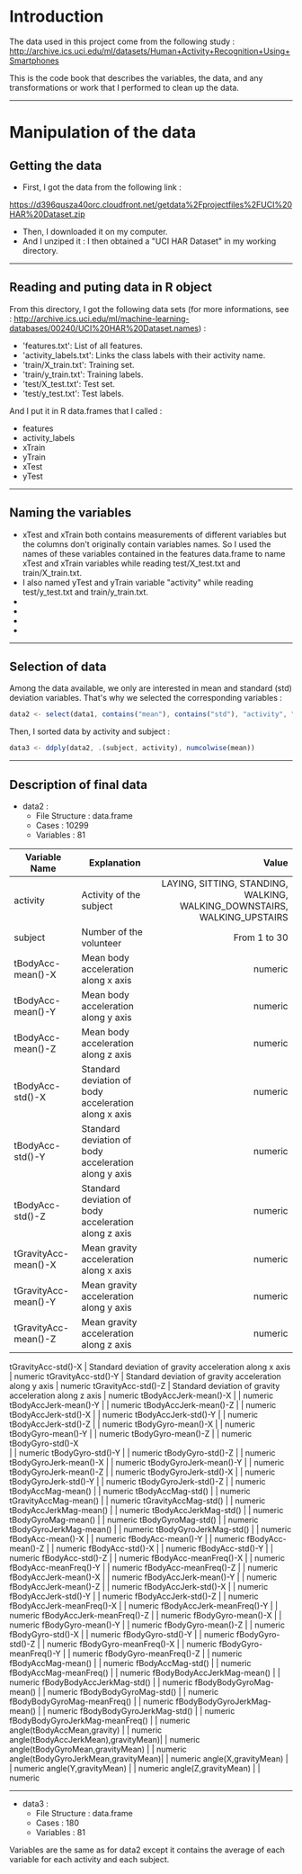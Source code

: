 # Introduction

The data used in this project come from the following study :
http://archive.ics.uci.edu/ml/datasets/Human+Activity+Recognition+Using+Smartphones

This is the code book that describes the variables, the data, and any transformations or work that I performed to clean up the data.

-----------------------------------------------------------

# Manipulation of the data

## Getting the data

* First, I got the data from the following link :

https://d396qusza40orc.cloudfront.net/getdata%2Fprojectfiles%2FUCI%20HAR%20Dataset.zip

* Then, I downloaded it on my computer.
* And I unziped it : I then obtained a "UCI HAR Dataset" in my working directory.

-----------------------------------------------------------

## Reading and puting data in R object

From this directory, I got the following data sets (for more informations, see : http://archive.ics.uci.edu/ml/machine-learning-databases/00240/UCI%20HAR%20Dataset.names) :
* 'features.txt': List of all features.
* 'activity_labels.txt': Links the class labels with their activity name.
* 'train/X_train.txt': Training set.
* 'train/y_train.txt': Training labels.
* 'test/X_test.txt': Test set.
* 'test/y_test.txt': Test labels.

And I put it in R data.frames that I called :
* features 
* activity_labels 
* xTrain
* yTrain
* xTest
* yTest 

-----------------------------------------------------------

## Naming the **variables**

* xTest and xTrain both contains measurements of different variables but the columns don't originally contain variables names. So I used the names of these variables contained in the
features data.frame to name xTest and xTrain variables while reading test/X_test.txt and train/X_train.txt.
* I also named yTest and yTrain variable "activity" while reading test/y_test.txt and train/y_train.txt.
*
*
*
*

-----------------------------------------------------------

## Selection of data

Among the data available, we only are interested in mean and standard (std) deviation variables.
That's why we selected the corresponding variables :  

```javascript
data2 <- select(data1, contains("mean"), contains("std"), "activity", "subject")
```

Then, I sorted data by activity and subject :
```javascript
data3 <- ddply(data2, .(subject, activity), numcolwise(mean))
```

-----------------------------------------------------------

## Description of final data

* data2 :
    * File Structure : data.frame
    * Cases : 10299
    * Variables : 81

Variable Name                       | Explanation                     | Value 
----------------------------------- | ------------------------------- | -------------:
activity                            | Activity of the subject                                | LAYING, SITTING, STANDING, WALKING, WALKING_DOWNSTAIRS, WALKING_UPSTAIRS 
subject                             | Number of the volunteer         | From 1 to 30
tBodyAcc-mean()-X                   | Mean body acceleration along x axis                                | numeric
tBodyAcc-mean()-Y                   | Mean body acceleration along y axis                                 | numeric
tBodyAcc-mean()-Z                   | Mean body acceleration along z axis                                 | numeric
tBodyAcc-std()-X                    | Standard deviation of body acceleration along x axis                                 | numeric
tBodyAcc-std()-Y                    | Standard deviation of body acceleration along y axis                                 | numeric
tBodyAcc-std()-Z                    | Standard deviation of body acceleration along z axis                                | numeric
tGravityAcc-mean()-X                | Mean gravity acceleration along x axis                                | numeric
tGravityAcc-mean()-Y                | Mean gravity acceleration along y axis                                 | numeric
tGravityAcc-mean()-Z                | Mean gravity acceleration along z axis                                | numeric
tGravityAcc-std()-X
                 | Standard deviation of gravity acceleration along x axis                                 | numeric
tGravityAcc-std()-Y
                 | Standard deviation of gravity acceleration along y axis                                 | numeric
tGravityAcc-std()-Z                 | Standard deviation of gravity acceleration along z axis                                 | numeric
tBodyAccJerk-mean()-X               |                                 | numeric
tBodyAccJerk-mean()-Y               |                                 | numeric
tBodyAccJerk-mean()-Z               |                                 | numeric
tBodyAccJerk-std()-X
                |                                 | numeric
tBodyAccJerk-std()-Y                |                                 | numeric
tBodyAccJerk-std()-Z                |                                 | numeric
tBodyGyro-mean()-X                  |                                 | numeric
tBodyGyro-mean()-Y                  |                                 | numeric
tBodyGyro-mean()-Z                  |                                 | numeric
tBodyGyro-std()-X    
               |                                 | numeric
tBodyGyro-std()-Y                   |                                 | numeric
tBodyGyro-std()-Z
                   |                                 | numeric
tBodyGyroJerk-mean()-X              |                                 | numeric
tBodyGyroJerk-mean()-Y              |                                 | numeric
tBodyGyroJerk-mean()-Z              |                                 | numeric
tBodyGyroJerk-std()-X
               |                                 | numeric
tBodyGyroJerk-std()-Y               |                                 | numeric
tBodyGyroJerk-std()-Z
               |                                 | numeric
tBodyAccMag-mean()                  |                                 | numeric
tBodyAccMag-std()
                   |                                 | numeric
tGravityAccMag-mean()
               |                                 | numeric
tGravityAccMag-std()
                |                                 | numeric
tBodyAccJerkMag-mean()
              |                                 | numeric
tBodyAccJerkMag-std()
               |                                 | numeric
tBodyGyroMag-mean()
                 |                                 | numeric
tBodyGyroMag-std()
                  |                                 | numeric
tBodyGyroJerkMag-mean()             |                                 | numeric
tBodyGyroJerkMag-std()
              |                                 | numeric
fBodyAcc-mean()-X                   |                                 | numeric
fBodyAcc-mean()-Y                   |                                 | numeric
fBodyAcc-mean()-Z                   |                                 | numeric
fBodyAcc-std()-X
                    |                                 | numeric
fBodyAcc-std()-Y                    |                                 | numeric
fBodyAcc-std()-Z
                    |                                 | numeric
fBodyAcc-meanFreq()-X               |                                 | numeric
fBodyAcc-meanFreq()-Y               |                                 | numeric
fBodyAcc-meanFreq()-Z
               |                                 | numeric
fBodyAccJerk-mean()-X
               |                                 | numeric
fBodyAccJerk-mean()-Y               |                                 | numeric
fBodyAccJerk-mean()-Z               |                                 | numeric
fBodyAccJerk-std()-X
                |                                 | numeric
fBodyAccJerk-std()-Y                |                                 | numeric
fBodyAccJerk-std()-Z                |                                 | numeric
fBodyAccJerk-meanFreq()-X           |                                 | numeric
fBodyAccJerk-meanFreq()-Y           |                                 | numeric
fBodyAccJerk-meanFreq()-Z           |                                 | numeric
fBodyGyro-mean()-X                  |                                 | numeric
fBodyGyro-mean()-Y                  |                                 | numeric
fBodyGyro-mean()-Z                  |                                 | numeric
fBodyGyro-std()-X                   |                                 | numeric
fBodyGyro-std()-Y                   |                                 | numeric
fBodyGyro-std()-Z                   |                                 | numeric
fBodyGyro-meanFreq()-X              |                                 | numeric
fBodyGyro-meanFreq()-Y              |                                 | numeric
fBodyGyro-meanFreq()-Z              |                                 | numeric
fBodyAccMag-mean()                  |                                 | numeric
fBodyAccMag-std()
                   |                                 | numeric
fBodyAccMag-meanFreq()              |                                 | numeric
fBodyBodyAccJerkMag-mean()
          |                                 | numeric
fBodyBodyAccJerkMag-std() 
          |                                 | numeric
fBodyBodyGyroMag-mean()
             |                                 | numeric
fBodyBodyGyroMag-std()
              |                                 | numeric
fBodyBodyGyroMag-meanFreq()         |                                 | numeric
fBodyBodyGyroJerkMag-mean()         |                                 | numeric
fBodyBodyGyroJerkMag-std()
          |                                 | numeric
fBodyBodyGyroJerkMag-meanFreq()     |                                 | numeric
angle(tBodyAccMean,gravity)         |                                 | numeric
angle(tBodyAccJerkMean),gravityMean)|                                 | numeric
angle(tBodyGyroMean,gravityMean)
    |                                 | numeric
angle(tBodyGyroJerkMean,gravityMean)|                                 | numeric
angle(X,gravityMean)                |                                 | numeric
angle(Y,gravityMean)                |                                 | numeric
angle(Z,gravityMean)
                |                                 | numeric

-----------------------------------------------------------

* data3 :
    * File Structure : data.frame
    * Cases : 180
    * Variables : 81

Variables are the same as for data2 except it contains  the average of each variable for each activity and each subject.